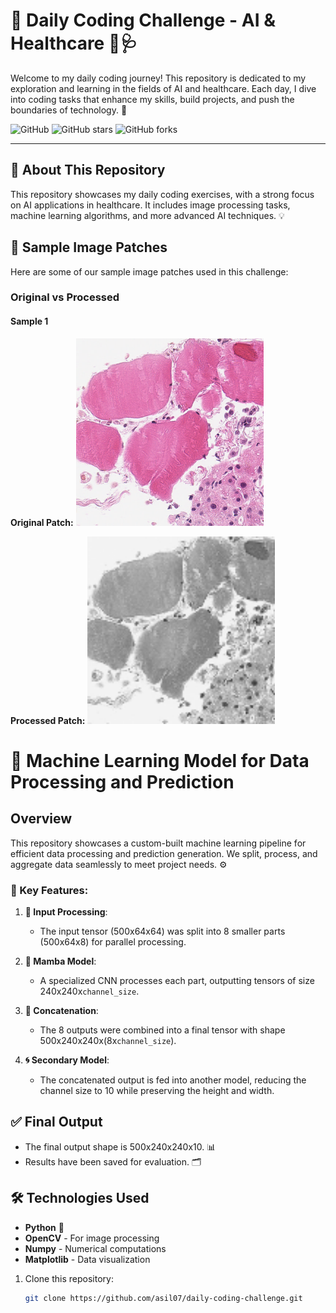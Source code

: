 # 🌟 Daily Coding Challenge - AI & Healthcare 🧠🩺

Welcome to my daily coding journey! This repository is dedicated to my exploration and learning in the fields of AI and healthcare. Each day, I dive into coding tasks that enhance my skills, build projects, and push the boundaries of technology. 🚀

![GitHub](https://img.shields.io/github/license/asil07/daily-coding-challenge)
![GitHub stars](https://img.shields.io/github/stars/asil07/daily-coding-challenge?style=social)
![GitHub forks](https://img.shields.io/github/forks/asil07/daily-coding-challenge?style=social)

 
---

## 📖 About This Repository
This repository showcases my daily coding exercises, with a strong focus on AI applications in healthcare. It includes image processing tasks, machine learning algorithms, and more advanced AI techniques. 💡

## 📸 Sample Image Patches

Here are some of our sample image patches used in this challenge:

### Original vs Processed

#### Sample 1
**Original Patch:**
<img src="challenges/image_prprocessing/input_images/patch_4096_11776.png" alt="Sample Patch 1 Original" width="300"/>

**Processed Patch:**
<img src="challenges/image_prprocessing/processed_images/processed_patch_4096_11776.png" alt="Sample Patch 1 Processed" width="300"/>



# 🚀 Machine Learning Model for Data Processing and Prediction

## Overview
This repository showcases a custom-built machine learning pipeline for efficient data processing and prediction generation. We split, process, and aggregate data seamlessly to meet project needs. ⚙️

### 🔑 Key Features:
1. **🔄 Input Processing**: 
   - The input tensor (500x64x64) was split into 8 smaller parts (500x64x8) for parallel processing.

2. **🧠 Mamba Model**: 
   - A specialized CNN processes each part, outputting tensors of size 240x240x`channel_size`.

3. **🔗 Concatenation**: 
   - The 8 outputs were combined into a final tensor with shape 500x240x240x(8x`channel_size`).

4. **🌀 Secondary Model**: 
   - The concatenated output is fed into another model, reducing the channel size to 10 while preserving the height and width.

## ✅ Final Output
- The final output shape is 500x240x240x10. 📊
- Results have been saved for evaluation. 🗂️


## 🛠️ Technologies Used
- **Python** 🐍
- **OpenCV** - For image processing
- **Numpy** - Numerical computations
- **Matplotlib** - Data visualization

1. Clone this repository:
   ```bash
   git clone https://github.com/asil07/daily-coding-challenge.git
